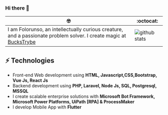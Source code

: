 ### Hi there 👋

 🤓 | :octocat:
--|--
I am Folorunso, an intellectually curious creature, and a passionate problem solver. I create magic at [BucksTrybe](https://buckstrybe.com)|![github stats](https://github-readme-stats.vercel.app/api?username=devfolorunso&show_icons=true&line_height=60) 

<!-- ⚡ **Fun fact:** Scientific observations has proven that [@Tobby](https://twitter.com/mroluwatobby) has the features of human, Well! that could be true But just said in a wrong way! My curiousity has led me to discover his humanoid status --great mind, half-human, half-robot, and definitely half-spirit. 👽
 -->
## ⚡ Technologies 
- Front-end Web development using **HTML, Javascript,CSS,Bootstrap, Vue Js, React Js**
- Backend development using **PHP, Laravel, Node Js, SQL, Postgresql, MSSQL**
- I create scalable enterprise solutions with **Microsoft Bot Framework, Microsoft Power Platforms, UiPath [RPA] & ProcessMaker**
- I develop Mobile App with **Flutter**

